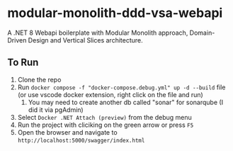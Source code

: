# modular-monolith-ddd-vsa-webapi
A .NET 8 Webapi boilerplate with Modular Monolith approach, Domain-Driven Design and Vertical Slices architecture.

## To Run
1. Clone the repo
2. Run `docker compose -f "docker-compose.debug.yml" up -d --build` file (or use vscode docker extension, right click on the file and run)
    1. You may need to create another db called "sonar" for sonarqube (I did it via pgAdmin)
3. Select ``Docker .NET Attach (preview)`` from the debug menu
4. Run the project with cliciking on the green arrow or press ``F5``
5. Open the browser and navigate to ``http://localhost:5000/swagger/index.html``

